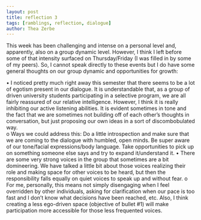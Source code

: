 ```yaml
---
layout: post
title: reflection 3
tags: [ramblings, reflection, dialogue]
author: Thea Zerbe
---
```

This week has been challenging and intense on a personal level and, apparently, also on a group dynamic level. However, I think I left before some of that intensity surfaced on Thursday/Friday (I was filled in by some of my peers).  So, I cannot speak directly to these events but I do have some general thoughts on our group dynamic and opportunities for growth:

  •	I noticed pretty much right away this semester that there seems to be a lot of egotism present in our dialogue. It is understandable that, as a group of driven university students participating in a selective program, we are all fairly reassured of our relative intelligence. However, I think it is really inhibiting our active listening abilities. It is evident sometimes in tone and the fact that we are sometimes not building off of each other’s thoughts in conversation, but just proposing our own ideas in a sort of discombobulated way. 	
      o	Ways we could address this: Do a little introspection and make sure that we are coming to the dialogue with humbled, open minds. Be super aware of our tone/facial expressions/body language. Take opportunities to pick up on something someone else says and try to expand it/understand it.
  •	There are some very strong voices in the group that sometimes are a bit domineering. We have talked a little bit about those voices realizing their role and making space for other voices to be heard, but then the responsibility falls equally on quiet voices to speak up and without fear.
      o	For me, personally, this means not simply disengaging when I feel overridden by other individuals, asking for clarification when our pace is too fast and I don’t know what decisions have been reached, etc. Also, I think creating a less ego-driven space (objective of bullet #1) will make participation more accessible for those less frequented voices.
